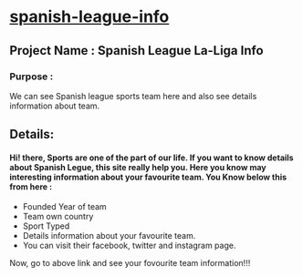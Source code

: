 #   [spanish-league-info](https://spanish-league.netlify.app/)
## Project Name : Spanish League La-Liga Info

### Purpose :
 We can see Spanish league sports team here and also see details information about team.

## Details: 
####    Hi! there, Sports are one of the part of our life. If you want to know details about Spanish Legue, this site really help you. Here you know may interesting information about your favourite team. You Know below this from here :

   *  Founded Year of team
   *  Team own country
   *  Sport Typed
   *  Details information about your favourite team.
   *  You can visit their facebook, twitter and instagram page.


Now, go to above link and see your fovourite team information!!!
